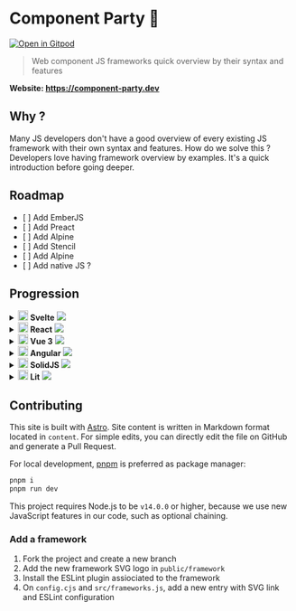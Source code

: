 # Component Party 🎉

[![Open in Gitpod](https://shields.io/badge/Open%20in-Gitpod-green?logo=Gitpod)](https://gitpod.io/#https://github.com/matschik/component-party)

> Web component JS frameworks quick overview by their syntax and features

**Website: https://component-party.dev**

## Why ?

Many JS developers don't have a good overview of every existing JS framework with their own syntax and features.
How do we solve this ? Developers love having framework overview by examples. It's a quick introduction before going deeper.

## Roadmap

*   \[ ] Add EmberJS
*   \[ ] Add Preact
*   \[ ] Add Alpine
*   \[ ] Add Stencil
*   \[ ] Add Alpine
*   \[ ] Add native JS ?

## Progression

<details>
        <summary>
            <img width="18" height="18" src="https://raw.githubusercontent.com/matschik/component-party/main/public/framework/svelte.svg" />
            <b>Svelte</b>
            <img src="https://us-central1-progress-markdown.cloudfunctions.net/progress/100" /></summary>

* [x] Reactivity
   * [x] Declare state
   * [x] Update state
   * [x] Computed state
* [x] Templating
   * [x] Minimal template
   * [x] Styling
   * [x] Loop
   * [x] Event click
   * [x] Dom ref
   * [x] Conditional
* [x] Lifecycle
   * [x] On mount
   * [x] On unmount
* [x] Component composition
   * [x] Props
   * [x] Emit to parent
   * [x] Slot
   * [x] Slot fallback
* [x] Form input
   * [x] Input text
   * [x] Checkbox
   * [x] Radio
   * [x] Select
* [x] Webapp features
   * [x] Routing
   * [x] Router link

</details><details>
        <summary>
            <img width="18" height="18" src="https://raw.githubusercontent.com/matschik/component-party/main/public/framework/react.svg" />
            <b>React</b>
            <img src="https://us-central1-progress-markdown.cloudfunctions.net/progress/100" /></summary>

* [x] Reactivity
   * [x] Declare state
   * [x] Update state
   * [x] Computed state
* [x] Templating
   * [x] Minimal template
   * [x] Styling
   * [x] Loop
   * [x] Event click
   * [x] Dom ref
   * [x] Conditional
* [x] Lifecycle
   * [x] On mount
   * [x] On unmount
* [x] Component composition
   * [x] Props
   * [x] Emit to parent
   * [x] Slot
   * [x] Slot fallback
* [x] Form input
   * [x] Input text
   * [x] Checkbox
   * [x] Radio
   * [x] Select
* [x] Webapp features
   * [x] Routing
   * [x] Router link

</details><details>
        <summary>
            <img width="18" height="18" src="https://raw.githubusercontent.com/matschik/component-party/main/public/framework/vue.svg" />
            <b>Vue 3</b>
            <img src="https://us-central1-progress-markdown.cloudfunctions.net/progress/100" /></summary>

* [x] Reactivity
   * [x] Declare state
   * [x] Update state
   * [x] Computed state
* [x] Templating
   * [x] Minimal template
   * [x] Styling
   * [x] Loop
   * [x] Event click
   * [x] Dom ref
   * [x] Conditional
* [x] Lifecycle
   * [x] On mount
   * [x] On unmount
* [x] Component composition
   * [x] Props
   * [x] Emit to parent
   * [x] Slot
   * [x] Slot fallback
* [x] Form input
   * [x] Input text
   * [x] Checkbox
   * [x] Radio
   * [x] Select
* [x] Webapp features
   * [x] Routing
   * [x] Router link

</details><details>
        <summary>
            <img width="18" height="18" src="https://raw.githubusercontent.com/matschik/component-party/main/public/framework/angular.svg" />
            <b>Angular</b>
            <img src="https://us-central1-progress-markdown.cloudfunctions.net/progress/100" /></summary>

* [x] Reactivity
   * [x] Declare state
   * [x] Update state
   * [x] Computed state
* [x] Templating
   * [x] Minimal template
   * [x] Styling
   * [x] Loop
   * [x] Event click
   * [x] Dom ref
   * [x] Conditional
* [x] Lifecycle
   * [x] On mount
   * [x] On unmount
* [x] Component composition
   * [x] Props
   * [x] Emit to parent
   * [x] Slot
   * [x] Slot fallback
* [x] Form input
   * [x] Input text
   * [x] Checkbox
   * [x] Radio
   * [x] Select
* [x] Webapp features
   * [x] Routing
   * [x] Router link

</details><details>
        <summary>
            <img width="18" height="18" src="https://raw.githubusercontent.com/matschik/component-party/main/public/framework/solid.svg" />
            <b>SolidJS</b>
            <img src="https://us-central1-progress-markdown.cloudfunctions.net/progress/72" /></summary>

* [x] Reactivity
   * [x] Declare state
   * [x] Update state
   * [x] Computed state
* [x] Templating
   * [x] Minimal template
   * [x] Styling
   * [x] Loop
   * [x] Event click
   * [x] Dom ref
   * [x] Conditional
* [x] Lifecycle
   * [x] On mount
   * [x] On unmount
* [x] Component composition
   * [x] Props
   * [x] Emit to parent
   * [x] Slot
   * [x] Slot fallback
* [ ] Form input
   * [ ] Input text
   * [ ] Checkbox
   * [ ] Radio
   * [ ] Select
* [ ] Webapp features
   * [ ] Routing
   * [ ] Router link

</details><details>
        <summary>
            <img width="18" height="18" src="https://raw.githubusercontent.com/matschik/component-party/main/public/framework/lit.svg" />
            <b>Lit</b>
            <img src="https://us-central1-progress-markdown.cloudfunctions.net/progress/5" /></summary>

* [ ] Reactivity
   * [x] Declare state
   * [ ] Update state
   * [ ] Computed state
* [ ] Templating
   * [ ] Minimal template
   * [ ] Styling
   * [ ] Loop
   * [ ] Event click
   * [ ] Dom ref
   * [ ] Conditional
* [ ] Lifecycle
   * [ ] On mount
   * [ ] On unmount
* [ ] Component composition
   * [ ] Props
   * [ ] Emit to parent
   * [ ] Slot
   * [ ] Slot fallback
* [ ] Form input
   * [ ] Input text
   * [ ] Checkbox
   * [ ] Radio
   * [ ] Select
* [ ] Webapp features
   * [ ] Routing
   * [ ] Router link

</details>

## Contributing

This site is built with [Astro](https://docs.astro.build). Site content is written in Markdown format located in `content`. For simple edits, you can directly edit the file on GitHub and generate a Pull Request.

For local development, [pnpm](https://pnpm.io/) is preferred as package manager:

```bash
pnpm i
pnpm run dev
```

This project requires Node.js to be `v14.0.0` or higher, because we use new JavaScript features in our code, such as optional chaining.

### Add a framework

1.  Fork the project and create a new branch
2.  Add the new framework SVG logo in `public/framework`
3.  Install the ESLint plugin assiociated to the framework
4.  On `config.cjs` and `src/frameworks.js`, add a new entry with SVG link and ESLint configuration
